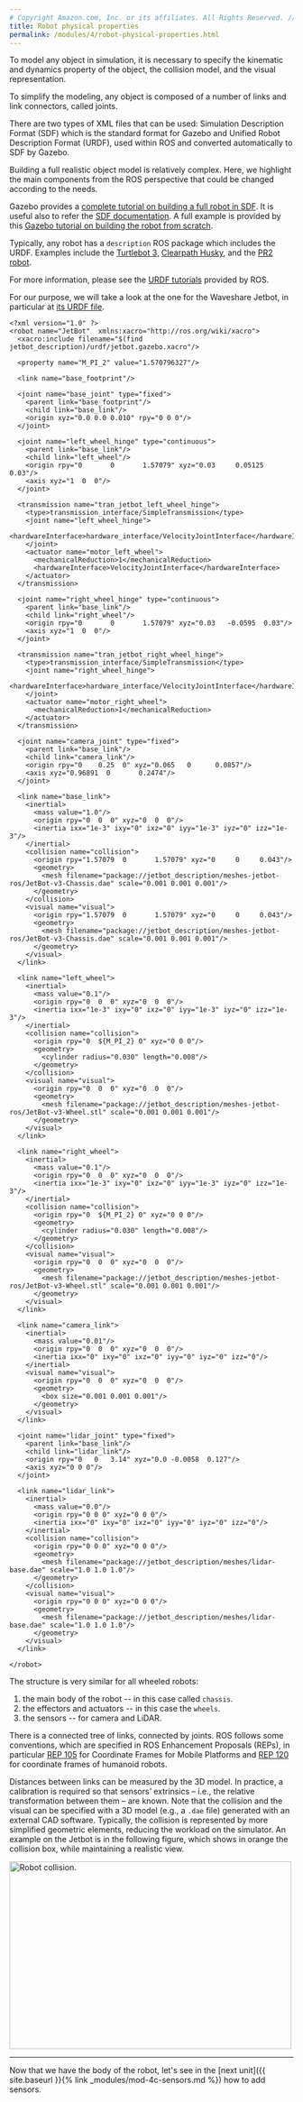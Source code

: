 ```yaml
---
# Copyright Amazon.com, Inc. or its affiliates. All Rights Reserved. // SPDX-License-Identifier: CC-BY-SA-4.0
title: Robot physical properties
permalink: /modules/4/robot-physical-properties.html
---
```


<!-- http://gazebosim.org/tutorials/?tut=build_robot -->

<!-- http://gazebosim.org/tutorials?tut=ros_gzplugins -->
<!-- http://gazebosim.org/tutorials/?tut=ros_urdf -->

To model any object in simulation, it is necessary to specify the kinematic and dynamics property of the object, the collision model, and the visual representation. 

To simplify the modeling, any object is composed of a number of links and link connectors, called joints. 

There are two types of XML files that can be used: Simulation Description Format (SDF) which is the standard format for Gazebo and Unified Robot Description Format (URDF), used within ROS and converted automatically to SDF by Gazebo.

Building a full realistic object model is relatively complex. Here, we highlight the main components from the ROS perspective that could be changed according to the needs.

Gazebo provides a [complete tutorial on building a full robot in SDF](http://gazebosim.org/tutorials/?tut=build_robot). It is useful also to refer the [SDF documentation](http://sdformat.org/spec).
A full example is provided by this [Gazebo tutorial on building the robot from scratch](http://gazebosim.org/tutorials/?tut=build_robot).

Typically, any robot has a `description` ROS package which includes the URDF. Examples include the [Turtlebot 3](http://wiki.ros.org/turtlebot3_description), [Clearpath Husky](http://wiki.ros.org/husky_description), and the [PR2 robot](http://wiki.ros.org/pr2_description).

For more information, please see the [URDF tutorials](http://wiki.ros.org/urdf/Tutorials) provided by ROS.

For our purpose, we will take a look at the one for the Waveshare Jetbot, in particular at [its URDF file](https://raw.githubusercontent.com/aws-samples/aws-robomaker-jetbot-ros/main/src/jetbot_description/urdf/jetbot.urdf).

```
<?xml version="1.0" ?>
<robot name="JetBot"  xmlns:xacro="http://ros.org/wiki/xacro">
  <xacro:include filename="$(find jetbot_description)/urdf/jetbot.gazebo.xacro"/>

  <property name="M_PI_2" value="1.570796327"/>

  <link name="base_footprint"/>

  <joint name="base_joint" type="fixed">
    <parent link="base_footprint"/>
    <child link="base_link"/>
    <origin xyz="0.0 0.0 0.010" rpy="0 0 0"/>
  </joint>

  <joint name="left_wheel_hinge" type="continuous">
    <parent link="base_link"/>
    <child link="left_wheel"/>
    <origin rpy="0       0       1.57079" xyz="0.03     0.05125  0.03"/>
    <axis xyz="1  0  0"/>
  </joint>

  <transmission name="tran_jetbot_left_wheel_hinge">
    <type>transmission_interface/SimpleTransmission</type>
    <joint name="left_wheel_hinge">
      <hardwareInterface>hardware_interface/VelocityJointInterface</hardwareInterface>
    </joint>
    <actuator name="motor_left_wheel">
      <mechanicalReduction>1</mechanicalReduction>
      <hardwareInterface>VelocityJointInterface</hardwareInterface>
    </actuator>
  </transmission>

  <joint name="right_wheel_hinge" type="continuous">
    <parent link="base_link"/>
    <child link="right_wheel"/>
    <origin rpy="0       0       1.57079" xyz="0.03   -0.0595  0.03"/>
    <axis xyz="1  0  0"/>
  </joint>

  <transmission name="tran_jetbot_right_wheel_hinge">
    <type>transmission_interface/SimpleTransmission</type>
    <joint name="right_wheel_hinge">
      <hardwareInterface>hardware_interface/VelocityJointInterface</hardwareInterface>
    </joint>
    <actuator name="motor_right_wheel">
      <mechanicalReduction>1</mechanicalReduction>
    </actuator>
  </transmission>

  <joint name="camera_joint" type="fixed">
    <parent link="base_link"/>
    <child link="camera_link"/>
    <origin rpy="0    0.25  0" xyz="0.065   0      0.0857"/>
    <axis xyz="0.96891  0       0.2474"/>
  </joint>

  <link name="base_link">
    <inertial>
      <mass value="1.0"/>
      <origin rpy="0  0  0" xyz="0  0  0"/>
      <inertia ixx="1e-3" ixy="0" ixz="0" iyy="1e-3" iyz="0" izz="1e-3"/>
    </inertial>
    <collision name="collision">
      <origin rpy="1.57079  0       1.57079" xyz="0     0     0.043"/>
      <geometry>
        <mesh filename="package://jetbot_description/meshes-jetbot-ros/JetBot-v3-Chassis.dae" scale="0.001 0.001 0.001"/>
      </geometry>
    </collision>
    <visual name="visual">
      <origin rpy="1.57079  0       1.57079" xyz="0     0     0.043"/>
      <geometry>
        <mesh filename="package://jetbot_description/meshes-jetbot-ros/JetBot-v3-Chassis.dae" scale="0.001 0.001 0.001"/>
      </geometry>
    </visual>
  </link>

  <link name="left_wheel">
    <inertial>
      <mass value="0.1"/>
      <origin rpy="0  0  0" xyz="0  0  0"/>
      <inertia ixx="1e-3" ixy="0" ixz="0" iyy="1e-3" iyz="0" izz="1e-3"/>
    </inertial>
    <collision name="collision">
      <origin rpy="0  ${M_PI_2} 0" xyz="0 0 0"/>
      <geometry>
        <cylinder radius="0.030" length="0.008"/>
      </geometry>
    </collision>
    <visual name="visual">
      <origin rpy="0  0  0" xyz="0  0  0"/>
      <geometry>
        <mesh filename="package://jetbot_description/meshes-jetbot-ros/JetBot-v3-Wheel.stl" scale="0.001 0.001 0.001"/>
      </geometry>
    </visual>
  </link>

  <link name="right_wheel">
    <inertial>
      <mass value="0.1"/>
      <origin rpy="0  0  0" xyz="0  0  0"/>
      <inertia ixx="1e-3" ixy="0" ixz="0" iyy="1e-3" iyz="0" izz="1e-3"/>
    </inertial>
    <collision name="collision">
      <origin rpy="0  ${M_PI_2} 0" xyz="0 0 0"/>
      <geometry>
        <cylinder radius="0.030" length="0.008"/>
      </geometry>
    </collision>
    <visual name="visual">
      <origin rpy="0  0  0" xyz="0  0  0"/>
      <geometry>
        <mesh filename="package://jetbot_description/meshes-jetbot-ros/JetBot-v3-Wheel.stl" scale="0.001 0.001 0.001"/>
      </geometry>
    </visual>
  </link>

  <link name="camera_link">
    <inertial>
      <mass value="0.01"/>
      <origin rpy="0  0  0" xyz="0  0  0"/>
      <inertia ixx="0" ixy="0" ixz="0" iyy="0" iyz="0" izz="0"/>
    </inertial>
    <visual name="visual">
      <origin rpy="0  0  0" xyz="0  0  0"/>
      <geometry>
        <box size="0.001 0.001 0.001"/>
      </geometry>
    </visual>
  </link>

  <joint name="lidar_joint" type="fixed">
    <parent link="base_link"/>
    <child link="lidar_link"/>
    <origin rpy="0   0   3.14" xyz="0.0 -0.0058  0.127"/>
    <axis xyz="0 0 0"/>
  </joint>

  <link name="lidar_link">
    <inertial>
      <mass value="0.0"/>
      <origin rpy="0 0 0" xyz="0 0 0"/>
      <inertia ixx="0" ixy="0" ixz="0" iyy="0" iyz="0" izz="0"/>
    </inertial>
    <collision name="collision">
      <origin rpy="0 0 0" xyz="0 0 0"/>
      <geometry>
        <mesh filename="package://jetbot_description/meshes/lidar-base.dae" scale="1.0 1.0 1.0"/>
      </geometry>
    </collision>
    <visual name="visual">
      <origin rpy="0 0 0" xyz="0 0 0"/>
      <geometry>
        <mesh filename="package://jetbot_description/meshes/lidar-base.dae" scale="1.0 1.0 1.0"/>
      </geometry>
    </visual>
  </link>

</robot>

```

The structure is very similar for all wheeled robots:
1. the main body of the robot -- in this case called `chassis`.
2. the effectors and actuators -- in this case the `wheels`.
3. the sensors -- for camera and LiDAR.

There is a connected tree of links, connected by joints. ROS follows some conventions, which are specified in ROS Enhancement Proposals (REPs), in particular [REP 105](https://www.ros.org/reps/rep-0105.html) for Coordinate Frames for Mobile Platforms and [REP 120](https://www.ros.org/reps/rep-0120.html#base-footprint) for coordinate frames of humanoid robots.


Distances between links can be measured by the 3D model. In practice, a calibration is required so that sensors’ extrinsics – i.e., the relative transformation between them – are known. Note that the collision and the visual can be specified with a 3D model (e.g., a `.dae` file) generated with an external CAD software. Typically, the collision is represented by more simplified geometric elements, reducing the workload on the simulator. An example on the Jetbot is in the following figure, which shows in orange the collision box, while maintaining a realistic view.

<img src="/img/collision.png" alt="Robot collision." width="500" height="333">

-----
Now that we have the body of the robot, let's see in the [next unit]({{ site.baseurl }}{% link _modules/mod-4c-sensors.md %}) how to add sensors.
